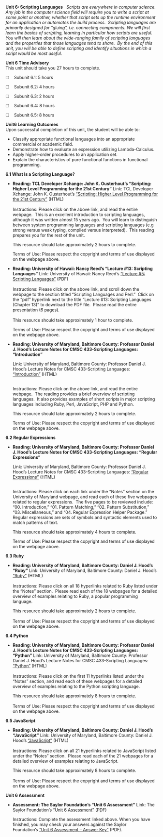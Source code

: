 **Unit 6: Scripting Languages** <span id="6"></span> 
*Scripts are everywhere in computer science.  Any job in the computer
science field will require you to write a script at some point or
another, whether that script sets up the runtime environment for an
application or automates the build process.  Scripting languages are
primarily designed for “gluing”, i.e. connecting components. We will
first learn the basics of scripting, learning in particular how scripts
are useful.  You will then learn about the wide-ranging family of
scripting languages and the properties that those languages tend to
share.  By the end of this unit, you will be able to define scripting
and identify situations in which a script would be most useful.*

**Unit 6 Time Advisory**  
This unit should take you 27 hours to complete.  
  
 ☐    Subunit 6.1: 5 hours  
  
 ☐    Subunit 6.2: 4 hours  
  
 ☐    Subunit 6.3: 2 hours  
  
 ☐    Subunit 6.4: 8 hours  
  
 ☐    Subunit 6.5: 8 hours

**Unit6 Learning Outcomes**  
Upon successful completion of this unit, the student will be able to:  
-   Classify appropriate functional languages into an appropriate
    commercial or academic field.
-   Demonstrate how to evaluate an expression utilizing Lambda-Calculus.
-   Apply higher-order procedures to an application set.
-   Explain the characteristics of pure functional functions in
    functional programming.

**6.1 What Is a Scripting Language?** <span id="6.1"></span> 
-   **Reading: TCL Developer Xchange: John K. Ousterhout’s “Scripting:
    Higher Level Programming for the 21st Century”**
    Link: TCL Developer Xchange: John K. Ousterhout’s [“Scripting:
    Higher Level Programming for the 21st
    Century”](http://www.tcl.tk/doc/scripting.html) (HTML)  
        
     Instructions: Please click on the above link, and read the entire
    webpage.  This is an excellent introduction to scripting languages,
    although it was written almost 15 years ago.  You will learn to
    distinguish between system programming languages and scripting
    languages (e.g strong versus weak typing, compiled versus
    interpreted).  This reading prepares you for the rest of the unit.  
      
     This resource should take approximately 2 hours to complete.  
      
     Terms of Use: Please respect the copyright and terms of use
    displayed on the webpage above.

-   **Reading: University of Hawaii: Nancy Reed’s “Lecture \#13:
    Scripting Languages”**
    Link: University of Hawaii: Nancy Reed’s [“Lecture \#5: Scripting
    Languages”](http://www2.hawaii.edu/~nreed/ics313/notes.html) (PDF)  
        
     Instructions: Please click on the above link, and scroll down the
    webpage to the section titled “Scripting Languages and Perl.”  Click
    on the “pdf” hyperlink next to the title “Lecture \#13: Scripting
    Languages (Chapter 13)” to download the PDF file.  Please read the
    entire presentation (6 pages).    
        
     This resource should take approximately 1 hour to complete.  
      
     Terms of Use: Please respect the copyright and terms of use
    displayed on the webpage above.

-   **Reading: University of Maryland, Baltimore County: Professor
    Daniel J. Hood’s Lecture Notes for CMSC 433-Scripting Languages:
    “Introduction”**

    Link: University of Maryland, Baltimore County: Professor Daniel J.
    Hood’s Lecture Notes for CMSC 433-Scripting Languages:
    [“Introduction”](http://userpages.umbc.edu/~dhood2/courses/cmsc433/spring2012/?section=Notes&topic=Introduction&notes=00)
    (HTML)

       
     Instructions: Please click on the above link, and read the entire
    webpage.  The reading provides a brief overview of scripting
    languages.  It also provides examples of short scripts in major
    scripting languages including Ruby, Perl, JavaScript, PHP and
    Python.  
      
     This resource should take approximately 2 hours to complete.  
      
     Terms of Use: Please respect the copyright and terms of use
    displayed on the webpage above.

**6.2 Regular Expressions** <span id="6.2"></span> 
-   **Reading: University of Maryland, Baltimore County: Professor
    Daniel J. Hood’s Lecture Notes for CMSC 433-Scripting Languages:
    “Regular Expressions”**

    Link: University of Maryland, Baltimore County: Professor Daniel J.
    Hood’s Lecture Notes for CMSC 433-Scripting Languages: [“Regular
    Expressions”](http://userpages.umbc.edu/~dhood2/courses/cmsc433/spring2012/?section=Notes&topic=Regular+Expressions)
    (HTML)  
      

    Instructions: Please click on each link under the “Notes” section on
    the University of Maryland webpage, and read each of these five
    webpages related to regular expressions.  The five pages to be
    reviewed include: “00. Introduction,” “01. Pattern Matching,” “02.
    Pattern Substitution,” “03. Miscellaneous,” and “04. Regular
    Expression Helper Package.”  Regular expressions are sets of symbols
    and syntactic elements used to match patterns of text.  
      
     This resource should take approximately 4 hours to complete.  
      
     Terms of Use: Please respect the copyright and terms of use
    displayed on the webpage above.

**6.3 Ruby** <span id="6.3"></span> 
-   **Reading: University of Maryland, Baltimore County: Daniel J.
    Hood’s “Ruby”**
    Link: University of Maryland, Baltimore County: Daniel J. Hood’s
    [“Ruby”](http://userpages.umbc.edu/~dhood2/courses/cmsc433/spring2012/?section=Notes&topic=Ruby)
    (HTML)  
        
     Instructions: Please click on all 18 hyperlinks related to Ruby
    listed under the “Notes” section.  Please read each of the 18
    webpages for a detailed overview of examples relating to Ruby, a
    popular programming language.  
      
     This resource should take approximately 2 hours to complete.  
        
     Terms of Use: Please respect the copyright and terms of use
    displayed on the webpage above.

**6.4 Python** <span id="6.4"></span> 
-   **Reading: University of Maryland, Baltimore County: Professor
    Daniel J. Hood’s Lecture Notes for CMSC 433-Scripting Languages:
    “Python”**
    Link: University of Maryland, Baltimore County: Professor Daniel J.
    Hood’s Lecture Notes for CMSC 433-Scripting Languages:
    [“Python”](http://userpages.umbc.edu/~dhood2/courses/cmsc433/spring2012/?section=Notes&topic=Python)
    (HTML)  
        
     Instructions: Please click on the first 11 hyperlinks listed under
    the “Notes” section, and read each of these webpages for a detailed
    overview of examples relating to the Python scripting language.     
      
     This resource should take approximately 8 hours to complete.  
        
     Terms of Use: Please respect the copyright and terms of use
    displayed on the webpage above.

**6.5 JavaScript** <span id="6.5"></span> 
-   **Reading: University of Maryland, Baltimore County: Daniel J.
    Hood’s “JavaScript”**
    Link: University of Maryland, Baltimore County: Daniel J. Hood’s
    [“JavaScript”](http://userpages.umbc.edu/~dhood2/courses/cmsc433/spring2012/?section=Notes&topic=JavaScript)
    (HTML)  
        
     Instructions: Please click on all 21 hyperlinks related to
    JavaScript listed under the “Notes” section.  Please read each of
    the 21 webpages for a detailed overview of examples relating to
    JavaScript.    
      
     This resource should take approximately 8 hours to complete.  
        
     Terms of Use: Please respect the copyright and terms of use
    displayed on the webpage above.

**Unit 6 Assessment** <span id="6.6"></span> 
-   **Assessment: The Saylor Foundation’s “Unit 6 Assessment”**
    Link: The Saylor Foundation’s [“Unit 6
    Assessment”](https://resources.saylor.org/wwwresources/archived/site/wp-content/uploads/2013/01/CS404-Unit-6-Assessment-FINAL.pdf) (PDF)  
      
     Instructions: Complete the assessment linked above. When you have
    finished, you may check your answers against the Saylor
    Foundation’s [“Unit 6 Assessment – Answer
    Key”](https://resources.saylor.org/wwwresources/archived/site/wp-content/uploads/2013/01/CS404-Unit-6-Assessment-Answer-Key-FINAL.pdf) (PDF).



